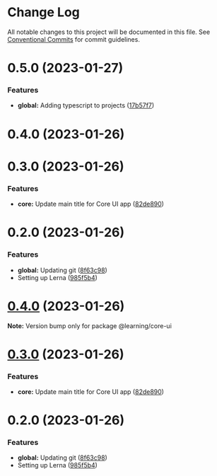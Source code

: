 # Change Log

All notable changes to this project will be documented in this file.
See [Conventional Commits](https://conventionalcommits.org) for commit guidelines.

# 0.5.0 (2023-01-27)


### Features

* **global:** Adding typescript to projects ([17b57f7](https://github.com/carlosbvz/learning-lerna/commit/17b57f7057ea0b0ff6e99f5efe88086123902078))



# 0.4.0 (2023-01-26)



# 0.3.0 (2023-01-26)


### Features

* **core:** Update main title for Core UI app ([82de890](https://github.com/carlosbvz/learning-lerna/commit/82de89047b5ee8e7c61b6e0ec1e0a01a4bc46cc0))



# 0.2.0 (2023-01-26)


### Features

* **global:** Updating git ([8f63c98](https://github.com/carlosbvz/learning-lerna/commit/8f63c98c2bd8589118e475eab84e66f3d221bef0))
* Setting up Lerna ([985f5b4](https://github.com/carlosbvz/learning-lerna/commit/985f5b4674453f2546c8f69738bd9b60c3c2a941))





# [0.4.0](https://github.com/carlosbvz/learning-lerna/compare/v0.3.0...v0.4.0) (2023-01-26)

**Note:** Version bump only for package @learning/core-ui





# [0.3.0](https://github.com/carlosbvz/learning-lerna/compare/v0.2.1...v0.3.0) (2023-01-26)


### Features

* **core:** Update main title for Core UI app ([82de890](https://github.com/carlosbvz/learning-lerna/commit/82de89047b5ee8e7c61b6e0ec1e0a01a4bc46cc0))





# 0.2.0 (2023-01-26)


### Features

* **global:** Updating git ([8f63c98](https://github.com/carlosbvz/learning-lerna/commit/8f63c98c2bd8589118e475eab84e66f3d221bef0))
* Setting up Lerna ([985f5b4](https://github.com/carlosbvz/learning-lerna/commit/985f5b4674453f2546c8f69738bd9b60c3c2a941))
